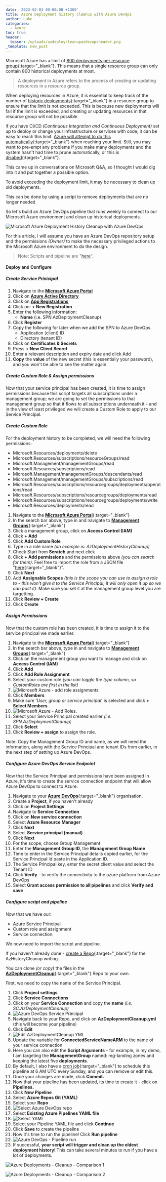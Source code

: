 ```yaml
---
date: '2023-02-03 00:00:00 +1300'
title: Azure Deployment history cleanup with Azure DevOps
author: Luke
categories:
  - Azure
toc: true
header:
  teaser: /uploads/azdeploycleanupazdevopsheader.png
_template: new_post
---
```


Microsoft Azure has a limit of [800 deployments per resource group](https://learn.microsoft.com/azure/azure-resource-manager/management/azure-subscription-service-limits?WT.mc_id=AZ-MVP-5004796#resource-group-limits "Resource group limits"){:target="_blank"}. This means that a single resource group can only contain 800 historical deployments at most.

> A deployment in Azure refers to the process of creating or updating resources in a resource group.

When deploying resources in Azure, it is essential to keep track of the number of [historic deployments](https://learn.microsoft.com/en-us/azure/azure-resource-manager/templates/deployment-history?tabs=azure-portal&WT.mc_id=AZ-MVP-5004796 "View deployment history with Azure Resource Manager"){:target="_blank"} in a resource group to ensure that the limit is not exceeded. This is because new deployments will fail if the limit is exceeded, and creating or updating resources in that resource group will not be possible.

If you have CI/CD _(Continuous Integration and Continuous Deployment)_ set up to deploy or change your infrastructure or services with code, it can be easy to reach this limit. [Azure will attempt to do this automatically](https://learn.microsoft.com/azure/azure-resource-manager/troubleshooting/deployment-quota-exceeded?tabs=azure-cli&WT.mc_id=AZ-MVP-5004796 "Resolve error when deployment count exceeds 800"){:target="_blank"} when reaching your limit. Still, you may want to pre-empt any problems if you make many deployments and the system hasn't had time to prune automatically, or this is [disabed](https://learn.microsoft.com/en-us/azure/azure-resource-manager/templates/deployment-history-deletions?WT.mc_id=AZ-MVP-5004796&tabs=azure-powershell){:target="_blank"}.

This came up in conversations on Microsoft Q&A, so I thought I would dig into it and put together a possible option.

To avoid exceeding the deployment limit, it may be necessary to clean up old deployments.

This can be done by using a script to remove deployments that are no longer needed.

So let's build an Azure DevOps pipeline that runs weekly to connect to our Microsoft Azure environment and clean up historical deployments.

![Microsoft Azure Deployment History Cleanup with Azure DevOps](/uploads/azdeploycleanupazdevopsheader.png "Microsoft Azure Deployment History Cleanup with Azure DevOps")

For this article, I will assume you have an Azure DevOps repository setup and the permissions _(Owner)_ to make the necessary privileged actions to the Microsoft Azure environment to do the design.

> Note: Scripts and pipeline are "[here](https://github.com/lukemurraynz/AzDeploymeantCleanup "lukemurraynz / AzDeploymeantCleanup")".

#### Deploy and Configure

##### Create Service Prinicipal

 1. Navigate to the [**Microsoft Azure Portal**](https://portal.azure.com/#home "Microsoft Azure")
 2. Click on [**Azure Active Directory**](https://portal.azure.com/#view/Microsoft_AAD_IAM/ActiveDirectoryMenuBlade/\~/Overview "Azure Active Directory")
 3. Click on [**App Registrations**](https://portal.azure.com/#view/Microsoft_AAD_IAM/ActiveDirectoryMenuBlade/\~/RegisteredApps "Azure App Registrations")
 4. Click on: **+ New Registration**
 5. Enter the following information:
    * **Name** (i.e. SPN.AzDeploymentCleanup)
 6. Click **Register**
 7. Copy the following for later when we add the SPN to Azure DevOps.
    * Application (client) ID
    * Directory (tenant ID)
 8. Click on **Certificates & Secrets**
 9. Press **+ New Client Secret**
10. Enter a relevant description and expiry date and click Add
11. **Copy** the **value** of the new secret (this is essentially your password), and you won't be able to see the matter again.

##### Create Custom Role & Assign permissions

Now that your service principal has been created, it is time to assign permissions because this script targets all subscriptions under a management group; we are going to set the permissions to that management group so that it flows to all subscriptions underneath it - and in the view of least privileged we will create a Custom Role to apply to our Service Principal.

##### Create Custom Role

For the deployment history to be completed, we will need the following permissions:

* Microsoft.Resources/deployments/delete
* Microsoft.Resources/subscriptions/resourceGroups/read
* Microsoft.Management/managementGroups/read
* Microsoft.Resources/subscriptions/read
* Microsoft.Management/managementGroups/descendants/read
* Microsoft.Management/managementGroups/subscriptions/read
* Microsoft.Resources/subscriptions/resourcegroups/deployments/operations/read
* Microsoft.Resources/subscriptions/resourcegroups/deployments/read
* Microsoft.Resources/subscriptions/resourcegroups/deployments/write
* Microsoft.Resources/deployments/read

 1. Navigate to the [**Microsoft Azure Portal**](https://portal.azure.com/#home "Microsoft Azure"){:target="_blank"}
 2. In the search bar above, type in and navigate to [**Management Groups**](https://portal.azure.com/#view/Microsoft_Azure_ManagementGroups/ManagementGroupBrowseBlade/\~/MGBrowse_overview "Management Groups"){:target="_blank"}
 3. Click a management group, click on **Access Control (IAM)**
 4. Click **+ Add**
 5. Click **Add Custom Role**
 6. Type in a role name _(an example is: AzDeploymentHistoryCleanup)_
 7. Check Start from **Scratch** and next click
 8. Click **+ Add permissions** and the permissions above _(you can search for them)_. Feel free to import the role from a JSON file "[here](https://github.com/lukemurraynz/AzDeploymeantCleanup "AzDeploymeantCleanup"){:target="_blank"}".
 9. Click **Next**
10. Add **Assignable Scopes** _(this is the scope you can use to assign a role to - this won't give it to the Service Principal; it will only open it up so we can post it)_. Make sure you set it at the management group level you are targetting.
11. Click **Review + Create**
12. Click **Create**

##### Assign Permissions

Now that the custom role has been created, it is time to assign it to the service principal we made earlier.

 1. Navigate to the [**Microsoft Azure Portal**](https://portal.azure.com/#home "Microsoft Azure"){:target="_blank"}
 2. In the search bar above, type in and navigate to [**Management Groups**](https://portal.azure.com/#view/Microsoft_Azure_ManagementGroups/ManagementGroupBrowseBlade/\~/MGBrowse_overview "Management Groups"){:target="_blank"}
 3. Click on the management group you want to manage and click on **Access Control (IAM)**
 4. Click **Add**
 5. Click **Add Role Assignment**
 6. Select your custom role _(you can toggle the type column, so CustomRoles are first in the list)_
 7. ![Microsoft Azure - add role assignments](/uploads/microsoft-azure-add-roleassignments.png "Microsoft Azure - add role assignments")
 8. Click **Members**
 9. Make sure '_User, group or service principal_' is selected and click **+ Select Members**
10. ![Microsoft Azure - Add Roles](/uploads/azdeploycleanupaddrolemembers.png "Microsoft Azure - Add Roles").
11. Select your Service Principal created earlier _(i.e. SPN.AzDeploymentCleanup)_
12. Click **Select**
13. Click **Review + assign** to assign the role.

Note: Copy the Management Group ID and name, as we will need the information, along with the Service Principal and tenant IDs from earlier, in the next step of setting up Azure DevOps.

##### Configure Azure DevOps Service Endpoint

Now that the Service Principal and permissions have been assigned in Azure, it's time to create the service connection endpoint that will allow Azure DevOps to connect to Azure.

 1. Navigate to your [**Azure DevOps**](http://dev.azure.com/ "Azure DevOps"){:target="_blank"} organisation.
 2. Create a **Project**, if you haven't already
 3. Click on **Project Settings**
 4. Navigate to **Service Connection**
 5. Click on **New service connection**
 6. Select **Azure Resource Manager**
 7. Click **Next**
 8. Select **Service principal (manual)**
 9. Click **Next**
10. For the scope, choose Group Management
11. Enter the **Management Group ID**, the **Management Group Name**
12. Time to enter in the Service Principal details copied earlier, for the Service Principal Id paste in the Application ID.
13. The Service Principal key, enter the secret client value and select the Tenant ID
14. Click **Verify** - to verify the connectivity to the azure platform from Azure DevOps
15. Select **Grant access permission to all pipelines** and click **Verify and save**

##### Configure script and pipeline

Now that we have our:

* Azure Service Principal
* Custom role and assignment
* Service connection

We now need to import the script and pipeline.

If you haven't already done - [create a Repo](https://learn.microsoft.com/azure/devops/repos/git/create-new-repo?view=azure-devops&WT.mc_id=AZ-MVP-5004796 "Create a new Git repo in your project"){:target="_blank"} for the AzHistoryCleanup writing.

You can clone _(or copy)_ the files in the [**AzDeploymentCleanup**](https://github.com/lukemurraynz/AzDeploymeantCleanup "AzDeploymeantCleanup"){:target="_blank"} Repo to your own.

First, we need to copy the name of the Service Principal.

1. Click **Project settings**
2. Click **Service Connections**
3. Click on your **Service Connection** and copy the **name** _(i.e. SC.AzDeploymentCleanup)_
4. ![Azure DevOps Service Principal](/uploads/azuredevops_spn.png "Azure DevOps Service Principal")
5. Navigate back to your Repo, and click on **AzDeploymentCleanup.yml** (this will become your pipeline)
6. Click **Edit**
7. ![Edit AzDeploymentCleanup YML](/uploads/select-azure-devops-edityaml.png "Edit AzDeploymentCleanup YML")
8. Update the variable for **ConnectedServiceNameARM** to the name of your service connection
9. Here you can also edit the **Script Arguments** - for example, in my demo, I am targeting the **ManagementGroup** named: mg-landing zones and keeping the latest five **deployments**.
10. By default, I also have a [cron job](https://learn.microsoft.com/azure/devops/pipelines/process/scheduled-triggers?view=azure-devops&tabs=yaml&WT.mc_id=AZ-MVP-5004796 "Configure schedules for pipelines"){:target="_blank"} to schedule this pipeline at 6 AM UTC every Sunday, and you can remove or edit this.
11. Once your changes are made, click **Commit.**
12. Now that your pipeline has been updated, its time to create it - click on **Pipelines.**
13. Click **New Pipeline**
14. Select **Azure Repos Git (YAML)**
15. Select your **Repo**
16. ![Select Azure DevOps repo](/uploads/azdeploycleanupazdevopsselectrepo.png "Select Azure DevOps repo")
17. Select **Existing Azure Pipelines YAML file**
18. ![Select YAML](/uploads/azdeploycleanupazdevopsselectyaml.png "Select YAML")
19. Select your Pipeline YAML file and click **Continue**
20. Click **Save** to create the pipeline
21. Now it's time to run the pipeline! Click **Run pipeline**
22. ![Azure DevOps - Pipeline run](/uploads/azdeploycleanupazdevopsscriptrun.png "Azure DevOps - Pipeline run")
23. If successful, **your script will trigger and clean up the oldest deployment history**! This can take several minutes to run if you have a lot of deployments.

![Azure Deployments - Cleanup - Comparison 1](/uploads/azdeploycleanupazdevopsheader_compare1.png "Azure Deployments - Cleanup - Comparison 1")

![Azure Deployments - Cleanup - Comparison 2](/uploads/azdeploycleanupazdevopsheader_compare2.png "Azure Deployments - Cleanup - Comparison 2")
